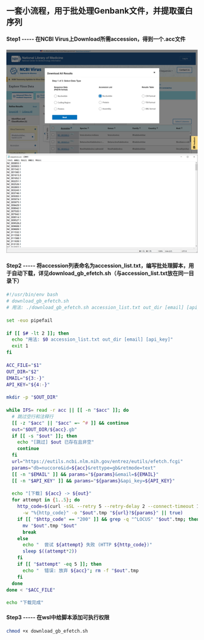 ## 一套小流程，用于批处理Genbank文件，并提取蛋白序列

#### Step1 ----- 在NCBI Virus上Download所需accession，得到一个.acc文件

<img src="images/1.png" alt="NCBI Virus Accession_download" width="800">
<img src="images/2.png" alt="accession.acc" width="800">

#### Step2 ----- 将accession列表命名为accession_list.txt，编写批处理脚本，用于自动下载，详见download_gb_efetch.sh（与accession_list.txt放在同一目录下）
```bash
#!/usr/bin/env bash
# download_gb_efetch.sh
# 用法: ./download_gb_efetch.sh accession_list.txt out_dir [email] [api_key]

set -euo pipefail

if [[ $# -lt 2 ]]; then
  echo "用法: $0 accession_list.txt out_dir [email] [api_key]"
  exit 1
fi

ACC_FILE="$1"
OUT_DIR="$2"
EMAIL="${3:-}"
API_KEY="${4:-}"

mkdir -p "$OUT_DIR"

while IFS= read -r acc || [[ -n "$acc" ]]; do
  # 跳过空行和注释行
  [[ -z "$acc" || "$acc" =~ ^# ]] && continue
  out="$OUT_DIR/${acc}.gb"
  if [[ -s "$out" ]]; then
    echo "[跳过] $out 已存在且非空"
    continue
  fi
  url="https://eutils.ncbi.nlm.nih.gov/entrez/eutils/efetch.fcgi"
  params="db=nuccore&id=${acc}&rettype=gb&retmode=text"
  [[ -n "$EMAIL" ]] && params="${params}&email=${EMAIL}"
  [[ -n "$API_KEY" ]] && params="${params}&api_key=${API_KEY}"

  echo "[下载] ${acc} -> ${out}"
  for attempt in {1..5}; do
    http_code=$(curl -sSL --retry 5 --retry-delay 2 --connect-timeout 10 \
      -w "%{http_code}" -o "$out".tmp "${url}?${params}" || true)
    if [[ "$http_code" == "200" ]] && grep -q "^LOCUS" "$out".tmp; then
      mv "$out".tmp "$out"
      break
    else
      echo "  尝试 ${attempt} 失败 (HTTP ${http_code})"
      sleep $((attempt*2))
    fi
    if [[ "$attempt" -eq 5 ]]; then
      echo "  错误: 放弃 ${acc}"; rm -f "$out".tmp
    fi
  done
done < "$ACC_FILE"

echo "下载完成"
```

#### Step3 ----- 在wsl中给脚本添加可执行权限
```bash
chmod +x download_gb_efetch.sh
```
